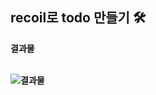 ## recoil로 todo 만들기 🛠️

<b>결과물<b/><br/><br/>

![결과물](https://user-images.githubusercontent.com/64053930/205195341-99840c2a-c065-47b4-858b-9d171e51d21b.gif)
